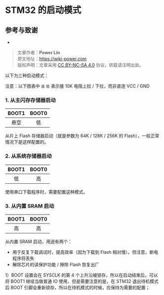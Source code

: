 # STM32 的启动模式

## 参考与致谢

- []()

> 文章作者：**Power Lin**  
> 原文地址：<https://wiki-power.com>  
> 版权声明：文章采用 [CC BY-NC-SA 4.0](https://creativecommons.org/licenses/by/4.0/deed.zh) 协议，转载请注明出处。

以下为三种启动模式：

注意：以下图表中 `高` `低` 表示接 10K 电阻上拉 / 下拉，而非直连 VCC / GND

### 1. 从主闪存存储器启动

| BOOT1 | BOOT0 |
| :---: | :---: |
| 悬空  |  低   |

从片上 Flash 存储器启动（就是参数为 64K / 128K / 256K 的 Flash），一般正常情况下是这样配置的。

### 2. 从系统存储器启动

| BOOT1 | BOOT0 |
| :---: | :---: |
|  低   |  高   |

使用串口下载程序时，需要配置这种模式。

### 3. 从内置 SRAM 启动

| BOOT1 | BOOT0 |
| :---: | :---: |
|  高   |  高   |

从内置 SRAM 启动，用途有两个：

- 用于反复下载调试时，提高效率（因为下载到 Flash 相对慢）。但注意，断电程序将丢失
- 解除芯片的读保护功能 / 擦除 Flash 恢复出厂

1）BOOT 设置会在 SYSCLK 的第 4 个上升沿被锁存，所以在启动结束后，可以将 BOOT1 继续当做普通 IO 使用，但是需要注意的是，在 STM32 退出待机模式后 BOOT 引脚会重新锁存，所以在待机模式的时候，应保持为需要的配置；
